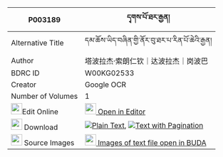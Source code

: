 |P003189|དྭགས་པོ་ཐར་རྒྱན། 
| --- | --- 
|Alternative Title |དམ་ཆོས་ཡིད་བཞིན་གྱི་ནོར་བུ་ཐར་པ་རིན་པོ་ཆེའི་རྒྱན།
|Author| 塔波拉杰·索朗仁钦｜达波拉杰｜岗波巴
|BDRC ID | W00KG02533
|Creator | Google OCR
|Number of Volumes| 1
|<img width="25" src="https://img.icons8.com/color/25/000000/edit-property.png">Edit Online| [<img width="25" src="https://avatars.githubusercontent.com/u/45091458?s=200&v=4"> Open in Editor](http://editor.openpecha.org/P003189)
|<img width="25" src="https://img.icons8.com/fluent/48/000000/download-2.png"/>  Download | [![](https://img.icons8.com/color/20/000000/txt.png)Plain Text](https://github.com/Openpecha/P003189/releases/download/v1/dakpo_tar_gyen_plain_P003189.zip), [![](https://img.icons8.com/color/20/000000/txt.png)Text with Pagination](https://github.com/Openpecha/P003189/releases/download/v1/dakpo_tar_gyen_pages_P003189.zip)
|<img width="25" src="https://img.icons8.com/plasticine/100/000000/pictures-folder.png"/>  Source Images | [<img width="25" src="https://library.bdrc.io/icons/BUDA-small.svg"> Images of text file open in BUDA](https://library.bdrc.io/show/bdr:W00KG02533)